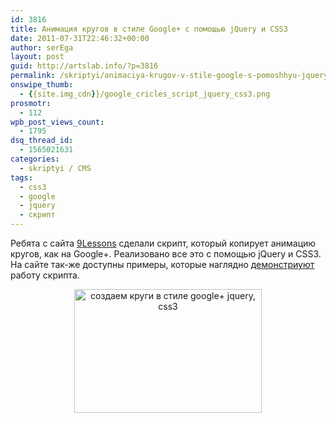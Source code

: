 ```yaml
---
id: 3816
title: Анимация кругов в стиле Google+ с помощью jQuery и CSS3
date: 2011-07-31T22:46:32+00:00
author: serEga
layout: post
guid: http://artslab.info/?p=3816
permalink: /skriptyi/animaciya-krugov-v-stile-google-s-pomoshhyu-jquery-i-css3/
onswipe_thumb:
  - {{site.img_cdn}}/google_cricles_script_jquery_css3.png
prosmotr:
  - 112
wpb_post_views_count:
  - 1795
dsq_thread_id:
  - 1565021631
categories:
  - skriptyi / CMS
tags:
  - css3
  - google
  - jquery
  - скрипт
---
```

Ребята с сайта [9Lessons](http://www.9lessons.info/2011/07/google-plus-style-animations-with.html) сделали скрипт, который копирует анимацию кругов, как на Google+. Реализовано все это с помощью jQuery и CSS3. На сайте так-же доступны примеры, которые наглядно [демонстриуют](http://www.9lessons.info/2011/07/google-plus-style-animations-with.html) работу скрипта.

<center>
  <a href="{{site.img_cdn}}/google_cricles_script_jquery_css3.png"><img src="{{site.img_cdn}}/google_cricles_script_jquery_css3-300x198.png" alt="создаем круги в стиле google+ jquery, css3" title="google_cricles_script_jquery_css3" width="300" height="198" class="alignnone size-medium wp-image-3817" /></a>
</center>